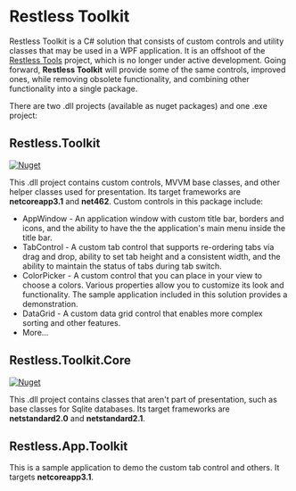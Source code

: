 # Restless Toolkit

Restless Toolkit is a C# solution that consists of custom controls and utility classes that may be used in a WPF application.
It is an offshoot of the [Restless Tools](https://github.com/victor-david/restless-tools) project, which
is no longer under active development. Going forward, **Restless Toolkit** will provide some of the same
controls, improved ones, while removing obsolete functionality, and combining other functionality into a single package.

There are two .dll projects (available as nuget packages) and one .exe project:

## Restless.Toolkit

[![Nuget](https://img.shields.io/nuget/v/Restless.Toolkit.svg?style=flat-square)](https://www.nuget.org/packages/Restless.Toolkit/) 

This .dll project contains custom controls, MVVM base classes, and other helper classes used
for presentation. Its target frameworks are **netcoreapp3.1** and **net462**. Custom controls in this package include:
  * AppWindow - An application window with custom title bar, borders and icons, and the ability to have the the application's main menu inside the title bar.
  * TabControl - A custom tab control that supports re-ordering tabs via drag and drop, ability to set tab height and a consistent width,
and the ability to maintain the status of tabs during tab switch.
  * ColorPicker - A custom control that you can place in your view to choose a colors. Various properties allow you to customize its
look and functionality. The sample application included in this solution provides a demonstration.
  * DataGrid - A custom data grid control that enables more complex sorting and other features.
  * More...

## Restless.Toolkit.Core 
[![Nuget](https://img.shields.io/nuget/v/Restless.Toolkit.Core.svg?style=flat-square)](https://www.nuget.org/packages/Restless.Toolkit.Core/)

This .dll project contains classes that aren't part of presentation, such as base classes
for Sqlite databases. Its target frameworks are **netstandard2.0** and **netstandard2.1**.

## Restless.App.Toolkit

This is a sample application to demo the custom tab control and others. It targets **netcoreapp3.1**.
